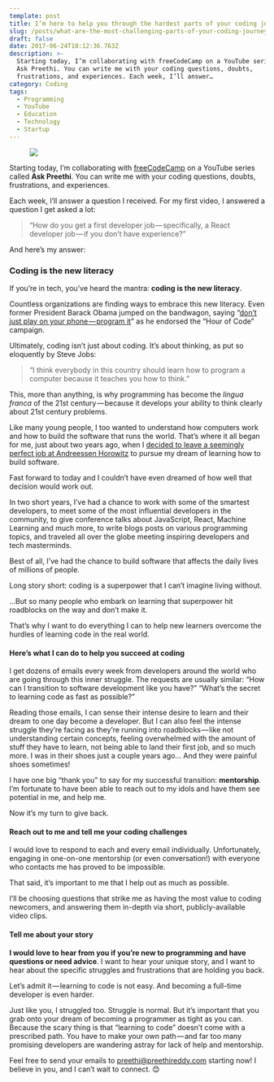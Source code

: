 ```yaml
---
template: post
title: I’m here to help you through the hardest parts of your coding journey
slug: /posts/what-are-the-most-challenging-parts-of-your-coding-journey/
draft: false
date: 2017-06-24T18:12:36.763Z
description: >-
  Starting today, I’m collaborating with freeCodeCamp on a YouTube series called
  Ask Preethi. You can write me with your coding questions, doubts,
  frustrations, and experiences. Each week, I’ll answer…
category: Coding
tags:
  - Programming
  - YouTube
  - Education
  - Technology
  - Startup
---
```

<figure>

![](/media/what-are-the-most-challenging-parts-of-your-coding-journey-0.jpeg)

</figure>

Starting today, I’m collaborating with [freeCodeCamp](https://www.freecodecamp.com) on a YouTube series called **Ask Preethi**. You can write me with your coding questions, doubts, frustrations, and experiences.

Each week, I’ll answer a question I received. For my first video, I answered a question I get asked a lot:

> “How do you get a first developer job — specifically, a React developer job — if you don’t have experience?”

And here’s my answer:

### Coding is the new literacy

If you’re in tech, you’ve heard the mantra: **coding is the new literacy**.

Countless organizations are finding ways to embrace this new literacy. Even former President Barack Obama jumped on the bandwagon, saying “[don’t just play on your phone — program it](https://obamawhitehouse.archives.gov/blog/2013/12/09/don-t-just-play-your-phone-program-it)” as he endorsed the “Hour of Code” campaign.

Ultimately, coding isn’t just about coding. It’s about thinking, as put so eloquently by Steve Jobs:

> “I think everybody in this country should learn how to program a computer because it teaches you how to think.”

This, more than anything, is why programming has become the _lingua franca_ of the 21st century — because it develops your ability to think clearly about 21st century problems.

Like many young people, I too wanted to understand how computers work and how to build the software that runs the world. That’s where it all began for me, just about two years ago, when I [decided to leave a seemingly perfect job at Andreessen Horowitz](https://medium.com/swlh/why-i-left-the-best-job-in-the-world-3689a5a4649a) to pursue my dream of learning how to build software.

Fast forward to today and I couldn’t have even dreamed of how well that decision would work out.

In two short years, I’ve had a chance to work with some of the smartest developers, to meet some of the most influential developers in the community, to give conference talks about JavaScript, React, Machine Learning and much more, to write blogs posts on various programming topics, and traveled all over the globe meeting inspiring developers and tech masterminds.

Best of all, I’ve had the chance to build software that affects the daily lives of millions of people.

Long story short: coding is a superpower that I can’t imagine living without.

…But so many people who embark on learning that superpower hit roadblocks on the way and don’t make it.

That’s why I want to do everything I can to help new learners overcome the hurdles of learning code in the real world.

#### Here’s what I can do to help you succeed at coding

I get dozens of emails every week from developers around the world who are going through this inner struggle. The requests are usually similar: “How can I transition to software development like you have?” “What’s the secret to learning code as fast as possible?”

Reading those emails, I can sense their intense desire to learn and their dream to one day become a developer. But I can also feel the intense struggle they’re facing as they’re running into roadblocks — like not understanding certain concepts, feeling overwhelmed with the amount of stuff they have to learn, not being able to land their first job, and so much more. I was in their shoes just a couple years ago… And they were painful shoes sometimes!

I have one big “thank you” to say for my successful transition: **mentorship**. I’m fortunate to have been able to reach out to my idols and have them see potential in me, and help me.

Now it’s my turn to give back.

#### Reach out to me and tell me your coding challenges

I would love to respond to each and every email individually. Unfortunately, engaging in one-on-one mentorship (or even conversation!) with everyone who contacts me has proved to be impossible.

That said, it’s important to me that I help out as much as possible.

I’ll be choosing questions that strike me as having the most value to coding newcomers, and answering them in-depth via short, publicly-available video clips.

#### Tell me about your story

**I would love to hear from you if you’re new to programming and have questions or need advice**. I want to hear your unique story, and I want to hear about the specific struggles and frustrations that are holding you back.

Let’s admit it — learning to code is not easy. And becoming a full-time developer is even harder.

Just like you, I struggled too. Struggle is normal. But it’s important that you grab onto your dream of becoming a programmer as tight as you can. Because the scary thing is that “learning to code” doesn’t come with a prescribed path. You have to make your own path — and far too many promising developers are wandering astray for lack of help and mentorship.

Feel free to send your emails to preethi@preethireddy.com starting now! I believe in you, and I can’t wait to connect. 😊
